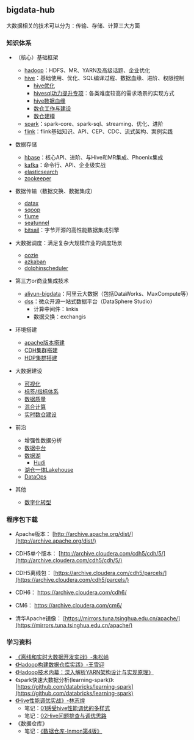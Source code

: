 ## bigdata-hub
大数据相关的技术可以分为：传输、存储、计算三大方面


### 知识体系
- （核心）基础框架
  - [hadoop](./hadoop)：HDFS、MR、YARN及高级话题、企业优化
  - [hive](./hive)：基础使用、优化、SQL编译过程、数据血缘、进阶、权限控制
    - [hive优化](./hive/hive调优)
    - [hivesql功力提升专项](./hive/HiveSQL功力提升.md)：各类难度较高的需求场景的实现方式
    - [hive数据血缘](./hive/hive数据血缘)
    - [数仓工作与建设](./hive/数仓工作与建设)
    - [数仓建模](./hive/数仓建模)
  - [spark](./spark)：spark-core、spark-sql、streaming、优化、进阶
  - [flink](./flink)：flink基础知识、API、CEP、CDC、流式架构、案例实践
- 数据存储
  - [hbase](./hbase)：核心API、进阶、与Hive和MR集成、Phoenix集成
  - [kafka](./kafka)：命令行、API、企业级实战
  - [elasticsearch](./elasticsearch)
  - [zookeeper](./zookeeper)
- 数据传输（数据交换、数据集成）
  - [datax](./datax)
  - [sqoop](./sqoop)
  - [flume](./flume)
  - [seatunnel](./seatunnel)
  - [bitsail](./bitsail)：字节开源的高性能数据集成引擎
- 大数据调度：满足复杂大规模作业的调度场景
  - [oozie](bigdata-scheduler/oozie)
  - [azkaban](bigdata-scheduler/azkaban)
  - [dolphinscheduler](bigdata-scheduler/dolphinscheduler)
- 第三方or商业集成技术
  - [aliyun-bigdata](./aliyun-bigdata)：阿里云大数据（包括DataWorks、MaxCompute等）
  - [dss](./dss)：微众开源一站式数据平台（DataSphere Studio）
    - 计算中间件：linkis
    - 数据交换：exchangis

- 环境搭建
  - [apache版本搭建](./环境搭建)
  - [CDH集群搭建](./环境搭建/CM+CDH安装)
  - [HDP集群搭建](./环境搭建/Ambari+HDP安装)
- 大数据建设
  - [可视化](./大数据建设/可视化BI)
  - [标签/指标体系](./大数据建设/指标&标签体系建设)
  - [数据质量](./大数据建设/数据质量管理)
  - [混合计算](./大数据建设/混合计算)
  - [实时数仓建设](./大数据建设/实时数仓建设)
- 前沿
  - 增强性数据分析
  - [数据中台](./大数据建设/数据中台建设)
  - [数据湖](./大数据建设/数据湖)
    - [Hudi](./hudi) 
  - [湖仓一体Lakehouse](./大数据建设/湖仓Lakehouse)
  - [DataOps](./大数据建设/DataOps)
- 其他
  - [数字化转型](./数字化转型)

### 程序包下载
- Apache版本： [http://archive.apache.org/dist/](http://archive.apache.org/dist/)
- CDH5单个版本： [http://archive.cloudera.com/cdh5/cdh/5/](http://archive.cloudera.com/cdh5/cdh/5/)
- CDH5离线包： [https://archive.cloudera.com/cdh5/parcels/](https://archive.cloudera.com/cdh5/parcels/)
- CDH6： https://archive.cloudera.com/cdh6/
- CM6：  https://archive.cloudera.com/cm6/


- 清华Apache镜像： [https://mirrors.tuna.tsinghua.edu.cn/apache/](https://mirrors.tuna.tsinghua.edu.cn/apache/)


### 学习资料
- [《离线和实时大数据开发实战》-朱松岭](https://weread.qq.com/web/reader/7e332cb05e45157e3d0ec59kc81322c012c81e728d9d180)
- [《Hadoop构建数据仓库实践》-王雪迎](https://weread.qq.com/web/reader/1d532310719b20661d52380)
- [《Hadoop技术内幕：深入解析YARN架构设计与实现原理》](https://weread.qq.com/web/reader/71a32ab0597cf871a51c384kc81322c012c81e728d9d180)
- 《spark快速大数据分析(learning-spark)》: [https://github.com/databricks/learning-spark](https://github.com/databricks/learning-spark)
- [《Hive性能调优实战》-林志煌](https://weread.qq.com/web/reader/a503221071a486c0a503e7akc81322c012c81e728d9d180)
  - 笔记：[01感受hive性能调优的多样式](hive/hive调优/01感受hive性能调优的多样式.md)
  - 笔记：[02Hive问题排查与调优思路](hive/hive调优/02Hive问题排查与调优思路.md)
- 《数据仓库》
  - 笔记：[《数据仓库-Inmon第4版》](hive/数据仓库/数据仓库第4版/《数据仓库-Inmon第4版》.md)
